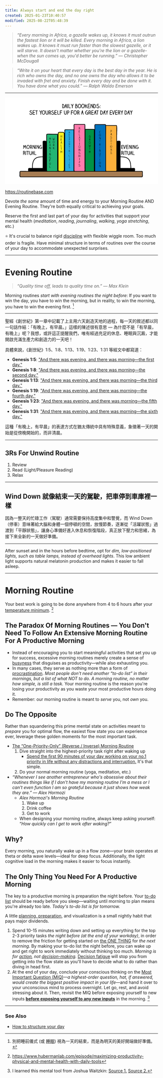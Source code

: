 ```yaml
---
title: Always start and end the day right
created: 2025-01-23T10:40:57
modified: 2025-08-22T05:48:39
---
```


> _“Every morning in Africa, a gazelle wakes up, it knows it must outrun the fastest lion or it will be killed. Every morning in Africa, a lion wakes up. It knows it must run faster than the slowest gazelle, or it will starve. It doesn't matter whether you're the lion or a gazelle-when the sun comes up, you'd better be running.” — Christopher McDougall_

> _“Write it on your heart that every day is the best day in the year. He is rich who owns the day, and no one owns the day who allows it to be invaded with fret and anxiety. Finish every day and be done with it. You have done what you could.” — Ralph Waldo Emerson_

---

![](../_attachments/84907cb78e20cb59f64de69b21790240.png)

<https://routinebase.com>

Devote _the same_ amount of time and energy to your Morning Routine AND Evening Routine. They're both equally critical to achieving your goals.

Reserve the first and last part of your day for activities that support your mental health (_meditation_, _reading_, _journaling_, _walking_, _yoga stretching_, etc.)

⭐️ It's crucial to balance rigid [discipline](discipline-equals-freedom.md) with flexible wiggle room. Too much order is fragile. Have minimal structure in terms of routines over the course of your day to accommodate unexpected surprises.

---

# Evening Routine

> _“Quality time off, leads to quality time on.” — Max Klein_

Morning routines _start with evening routines the night before_: If you want to win the day, you have to win the morning, but in reality, to win the morning, you have to win the evening first. [^1]

---

聖經《創世紀》第一章中記載了上主用六天創造天地的過程，每一天的敘述都以同一句話作結：「有晚上，有早晨。」這樣的陳述很有意思 — 為什麼不是「有早晨，有晚上」呢？我想，或許這正提醒我們，唯有經過充足的休息、睡眠與沉澱，才能開啟充滿生產力和創造力的一天吧！

具體來說，《創世紀》1:5、1:8、1:13、1:19、1:23、1:31 等經文中都寫道：

* **Genesis 1:5**: ["And there was evening, and there was morning—the first day."](https://biblehub.com/genesis/1-5.htm)
* **Genesis 1:8**: ["And there was evening, and there was morning—the second day."](https://biblehub.com/genesis/1-8.htm)
* **Genesis 1:13**: ["And there was evening, and there was morning—the third day."](https://biblehub.com/genesis/1-13.htm)
* **Genesis 1:19**: ["And there was evening, and there was morning—the fourth day."](https://biblehub.com/genesis/1-19.htm)
* **Genesis 1:23**: ["And there was evening, and there was morning—the fifth day."](https://biblehub.com/genesis/1-23.htm)
* **Genesis 1:31**: ["And there was evening, and there was morning—the sixth day."](https://biblehub.com/genesis/1-31.htm)

這種「有晚上，有早晨」的表達方式在猶太傳統中具有特殊意義，象徵著一天的開始是從傍晚開始的，而非清晨。

---

## 3Rs For Unwind Routine

1. Review
2. Read (Light/Pleasure Reading)
3. Relax

---

## Wind Down 就像結束一天的駕駛，把車停到車庫裡一樣

因為一整天的忙碌工作（駕駛）通常需要保持高度集中和警覺，而 Wind Down（停車）意味著給大腦和身體一個停頓的空間，放慢節奏，逐漸從「活躍狀態」過渡到「平靜狀態」，讓身心準備好進入休息和恢復階段，真正放下壓力和思緒，為接下來全新的一天做好準備。

---

After sunset and in the hours before bedtime, opt for _dim, low-positioned lights, such as table lamps, instead of overhead lights_. This low ambient light supports natural melatonin production and makes it easier to fall asleep.

---

# Morning Routine

Your best work is going to be done anywhere from 4 to 6 hours after your [temperature minimum](temperature-minimum.md). [^2]

## The Paradox Of Morning Routines — You Don't Need To Follow An Extensive Morning Routine For A Productive Morning

* Instead of encouraging you to start meaningful activities that set you up for success, excessive morning routines merely create a sense of [busyness](busyness.md) that disguises as productivity—while also exhausting you.
* In many cases, they serve as nothing more than a form of [procrastination](Procrastination.md). _Most people don't need another “to-do list” in their mornings, but a list of what NOT to do._ _A morning routine, no matter how simple, is still a task._ Your morning routine is the reason you're losing your productivity as you waste your most productive hours doing it.
* Remember: our morning routine is meant to _serve_ you, not _own_ you.

## Do The Opposite

Rather than squandering this prime mental state on activities meant to _prepare_ you for optimal flow, the easiest flow state you can experience ever, leverage these golden moments for the most important task.

* <u>The “One-Priority-Only” (Reverse / Inverse) Morning Routine</u>
	1. Dive straight into the highest-priority task right after waking up
		* [Spend the first 90 minutes of your day working on your no.1 priority in life without any distractions and interruption.](Eat%20the%20biggest%20frog%20first%20thing%20in%20the%20morning.md) It's that simple.
	2. Do your normal morning routine (yoga, meditation, etc.)
* _“Whenever I see another entrepreneur who's obsessive about their routines things like if I don't have my morning routine I'm a mess or I can't even function I am so grateful because it just shows how weak they are.” — Alex Hormozi_
	* _Alex Hormozi's Morning Routine_
		1. Wake up
		2. Drink coffee
		3. Get to work
	* When designing your morning routine, always keep asking yourself: “_How quickly can I get to work after waking?_”

## Why?

Every morning, you naturally wake up in a flow zone—your brain operates at theta or delta wave levels—ideal for deep focus. Additionally, the light cognitive load in the morning makes it easier to focus instantly.

## The Only Thing You Need For A Productive Morning

The key to a productive morning is preparation the night before. Your [to-do list](Variants%20of%20to-do%20list.md) should be ready before you sleep—waiting until morning to plan means you're already too late. _Today's to-do list is for tomorrow._

A little [planning, preparation](Planning%20and%20preparation%20help%20maximize%20your%20productivity.md), and visualization is a small nightly habit that pays major dividends.

1. Spend 10-15 minutes writing down and setting up everything for the top 2-3 priority tasks _the night before (at the end of your workday)_, in order to remove the friction for getting started on [the ONE THING](Eat%20the%20biggest%20frog%20first%20thing%20in%20the%20morning.md) for _the next morning_. By making your to-do list the night before, you can wake up and get right to work immediately without thinking too much. _Morning is for [action](cultivate-a-strong-bias-towards-action.md), not [decision-making](decision-making.md)._ [Decision fatigue](decision-fatigue.md) will stop you from getting into the flow state as you'll have to decide what to do rather than diving in head first.
2. At the end of your day, conclude your conscious thinking on the [Most Important Question (MIQ)](https://mindfulambition.net/most-important-question-journal/)—_a highest-order question, hat, if answered, would create the biggest positive impact in your life_—and hand it over to your unconscious mind to process overnight. Let go, rest, and avoid stressing about it. Then, revisit the MIQ before exposing yourself to new inputs **[before exposing yourself to any new inputs](https://www.youtube.com/watch?v=wAnDWfEIwoE&t=2h56m30s)** in the morning. [^3]

---

### See Also

* [How to structure your day](Frameworks%20to%20structure%20your%20day.md)

[^1]: 別把睡前儀式 (或 [睡眠](sleep.md)) 視為一天的結束，而是為明天的美好開端做好準備。
[^2]: <https://www.hubermanlab.com/episode/maximizing-productivity-physical-and-mental-health-with-daily-tools>
[^3]: I learned this mental tool from Joshua Waitzkin: [Source 1.](https://www.youtube.com/watch?v=wAnDWfEIwoE&t=1h19m16s) [Source 2.](https://www.youtube.com/FEOjCUkjG0k?t=2m56s)
